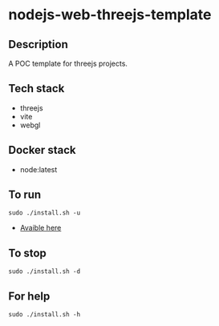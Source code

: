 # nodejs-web-threejs-template

## Description
A POC template for threejs projects.

## Tech stack
- threejs
- vite
- webgl

## Docker stack
- node:latest

## To run
`sudo ./install.sh -u`
- [Avaible here](http://localhost)

## To stop
`sudo ./install.sh -d`

## For help
`sudo ./install.sh -h`
